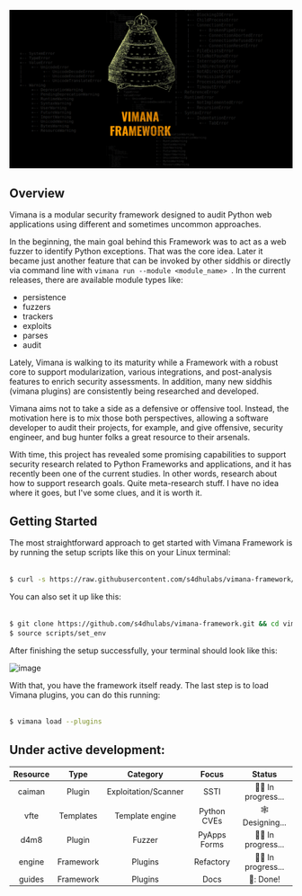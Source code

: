 
![Alt text](https://github.com/s4dhulabs/s4dhulabs.github.io/blob/master/resources/imgs/vimana1.png?raw=true "VIMANAFRAMEWORK")

<!-- 
## Content

* [ Framework Structure](https://github.com/s4dhulabs/vimana-framework/wiki/Framework-Structure)
* [ Getting Started with Vimana](https://github.com/s4dhulabs/vimana-framework/wiki/Getting-Started-with-Vimana)
* [ About this Version](https://github.com/s4dhulabs/vimana-framework/wiki/About-this-version)
* [ Vimana is not](https://github.com/s4dhulabs/vimana-framework/wiki/Vimana-is-not)
* [ Use Cases](https://github.com/s4dhulabs/vimana-framework/wiki/Use-cases)
* [ Acknowledgment](https://github.com/s4dhulabs/vimana-framework/wiki/Acknowledgment)
* [ Disclaimer](https://github.com/s4dhulabs/vimana-framework/wiki/Disclaimer)
* [ Site](http://s4dhulabs.github.io/) 👾

-->

## Overview

Vimana is a modular security framework designed to audit Python web applications using different and sometimes uncommon approaches.  

In the beginning, the main goal behind this Framework was to act as a web fuzzer to identify Python exceptions. That was the core idea. Later it became just another feature that can be invoked by other siddhis or directly via command line with ```vimana run --module <module_name> ```. In the current releases, there are available module types like:

* persistence
* fuzzers
* trackers
* exploits
* parses
* audit


Lately, Vimana is walking to its maturity while a Framework with a robust core to support modularization, various integrations, and post-analysis features to enrich security assessments. In addition, many new siddhis (vimana plugins) are consistently being researched and developed. 

Vimana aims not to take a side as a defensive or offensive tool. Instead, the motivation here is to mix those both perspectives, allowing a software developer to audit their projects, for example, and give offensive, security engineer, and bug hunter folks a great resource to their arsenals. 

With time, this project has revealed some promising capabilities to support security research related to Python Frameworks and applications, and it has recently been one of the current studies. In other words, research about how to support research goals. Quite meta-research stuff. I have no idea where it goes, but I've some clues, and it is worth it.     


## Getting Started
The most straightforward approach to get started with Vimana Framework is by running the setup scripts like this on your Linux terminal:
```bash

$ curl -s https://raw.githubusercontent.com/s4dhulabs/vimana-framework/main/scripts/get_vimana | bash

```
You can also set it up like this:
```bash

$ git clone https://github.com/s4dhulabs/vimana-framework.git && cd vimana-framework
$ source scripts/set_env

```
After finishing the setup successfully, your terminal should look like this: 

![image](https://user-images.githubusercontent.com/89562876/190939171-5e223809-5426-455b-851f-72c072739af7.png)

With that, you have the framework itself ready. The last step is to load Vimana plugins, you can do this running: 
```bash

$ vimana load --plugins

```
## Under active development:

|**Resource**| **Type** |      **Category**   | **Focus** |    **Status**
|  :-----:   | :-----:  |        :-----:      |   :-----: |      :-----:
|   caiman   | Plugin   | Exploitation/Scanner|    SSTI   |   :mage_man: In progress...
|   vfte    | Templates|Template engine   |    Python CVEs   |   :spider_web: Designing...
|   d4m8    | Plugin| Fuzzer   |    PyApps Forms   |   :mage_man: In progress...
|   engine    | Framework| Plugins   |    Refactory   |   :mage_man: In progress...
|   guides    | Framework| Plugins   |   Docs   |   👾: Done!
